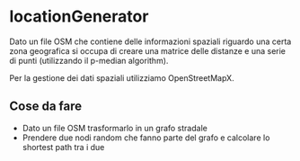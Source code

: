 # locationGenerator

Dato un file OSM che contiene delle informazioni spaziali riguardo una certa zona 
geografica si occupa di creare una matrice delle distanze e una serie di punti (utilizzando
il p-median algorithm).

Per la gestione dei dati spaziali utilizziamo OpenStreetMapX.

## Cose da fare 

- Dato un file OSM trasformarlo in un grafo stradale
- Prendere due nodi random che fanno parte del grafo e calcolare lo shortest path tra i due 
